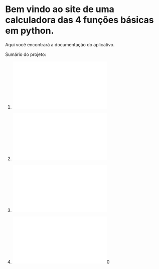 # Bem vindo ao site de uma calculadora das 4 funções básicas em python.

Aqui você encontrará a documentação do aplicativo.

Sumário do projeto:

1. ![Documento de requisitos](1docRequisitos.md)

2. ![Documento do projeto](docProjeto.md)

3. ![Plano de codificacao e testes](6planoCodTestes.md)

4. ![Plano de implantacao](7planoImplantacao.md)0
